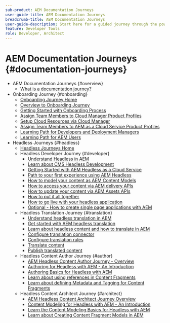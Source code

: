 ```yaml
---
sub-product: AEM Documentation Journeys
user-guide-title: AEM Documentation Journeys
breadcrumb-title: AEM Documentation Journeys
user-guide-description: Start here for a guided journey through the powerful and flexible headless features of AEM, their capabilities, and how to leverage them on your project.
feature: Developer Tools
role: Developer, Architect
---
```


# AEM Documentation Journeys {#documentation-journeys}

<!--
Please note that all links to other guides need to be absolute references with leading protocol and domain since SCCM does not allow pages to be referenced with relative links in multiple ToCs.
-->

+ AEM Documentation Journeys {#overview}
  + [What is a documentation journey?](home.md)
+ Onboarding Journey {#onboarding}
  + [Onboarding Journey Home](https://experienceleague.adobe.com/docs/experience-manager-cloud-service/journey-onboarding/home.html)
  + [Overview to Onboarding Journey](https://experienceleague.adobe.com/docs/experience-manager-cloud-service/journey-onboarding/onboarding/onboarding-journey-overview.html)
  + [Getting Started with Onboarding Process](https://experienceleague.adobe.com/docs/experience-manager-cloud-service/journey-onboarding/onboarding/get-started-onboarding-journey.html)
  + [Assign Team Members to Cloud Manager Product Profiles](https://experienceleague.adobe.com/docs/experience-manager-cloud-service/journey-onboarding/onboarding/assign-team-members-cloud-manager.html)
  + [Setup Cloud Resources via Cloud Manager](https://experienceleague.adobe.com/docs/experience-manager-cloud-service/journey-onboarding/onboarding/setup-cloud-resources-via-cloud-manager.html)
  + [Assign Team Members to AEM as a Cloud Service Product Profiles](https://experienceleague.adobe.com/docs/experience-manager-cloud-service/journey-onboarding/onboarding/assign-team-members-aem-cloud-service.html)
  + [Learning Path for Developers and Deployment Managers](https://experienceleague.adobe.com/docs/experience-manager-cloud-service/journey-onboarding/onboarding/learning-path-developers-deploymentmanagers.html)
  + [Learning Path for AEM Users](https://experienceleague.adobe.com/docs/experience-manager-cloud-service/journey-onboarding/onboarding/learning-path-aem-users.html)
+ Headless Journeys {#headless}
  + [Headless Journeys Home](https://experienceleague.adobe.com/docs/experience-manager-cloud-service/headless-journey/home.html)
   + Headless Developer Journey {#developer}
     + [Understand Headless in AEM](https://experienceleague.adobe.com/docs/experience-manager-cloud-service/headless-journey/developer/overview.html)
     + [Learn about CMS Headless Development](https://experienceleague.adobe.com/docs/experience-manager-cloud-service/headless-journey/developer/learn-about.html)
     + [Getting Started with AEM Headless as a Cloud Service](https://experienceleague.adobe.com/docs/experience-manager-cloud-service/headless-journey/developer/getting-started.html)
     + [Path to your first experience using AEM Headless](https://experienceleague.adobe.com/docs/experience-manager-cloud-service/headless-journey/developer/path-to-first-experience.html)
     + [How to model your content as AEM Content Models](https://experienceleague.adobe.com/docs/experience-manager-cloud-service/headless-journey/developer/model-your-content.html)
     + [How to access your content via AEM delivery APIs](https://experienceleague.adobe.com/docs/experience-manager-cloud-service/headless-journey/developer/access-your-content.html)
     + [How to update your content via AEM Assets APIs](https://experienceleague.adobe.com/docs/experience-manager-cloud-service/headless-journey/developer/update-your-content.html)
     + [How to put it all together](https://experienceleague.adobe.com/docs/experience-manager-cloud-service/headless-journey/developer/put-it-all-together.html)
     + [How to go live with your headless application](https://experienceleague.adobe.com/docs/experience-manager-cloud-service/headless-journey/developer/go-live.html)
     + [Optional - How to create single page applications with AEM](https://experienceleague.adobe.com/docs/experience-manager-cloud-service/headless-journey/developer/create-spa.html)
   + Headless Translation Journey {#translation}
     + [Understand headless translation in AEM](https://experienceleague.adobe.com/docs/experience-manager-cloud-service/headless-journey/translation/overview.html)
     + [Get started with AEM headless translation](https://experienceleague.adobe.com/docs/experience-manager-cloud-service/headless-journey/translation/getting-started.html)
     + [Learn about headless content and how to translate in AEM](https://experienceleague.adobe.com/docs/experience-manager-cloud-service/headless-journey/translation/learn-about.html)
     + [Configure translation connector](https://experienceleague.adobe.com/docs/experience-manager-cloud-service/headless-journey/translation/configure-connector.html)
     + [Configure translation rules](https://experienceleague.adobe.com/docs/experience-manager-cloud-service/headless-journey/translation/translation-rules.html)
     + [Translate content](https://experienceleague.adobe.com/docs/experience-manager-cloud-service/headless-journey/translation/translate-content.html)
     + [Publish translated content](https://experienceleague.adobe.com/docs/experience-manager-cloud-service/headless-journey/translation/publish-content.html)
   + Headless Content Author Journey {#author}
     + [AEM Headless Content Author Journey - Overview](https://experienceleague.adobe.com/docs/experience-manager-cloud-service/headless-journey/author/overview.md)
     + [Authoring for Headless with AEM - An Introduction](https://experienceleague.adobe.com/docs/experience-manager-cloud-service/headless-journey/author/introduction.md)
     + [Authoring Basics for Headless with AEM](https://experienceleague.adobe.com/docs/experience-manager-cloud-service/headless-journey/author/basics.md)
     + [Learn about using references in Content Fragments](https://experienceleague.adobe.com/docs/experience-manager-cloud-service/headless-journey/author/references.md)
     + [Learn about defining Metadata and Tagging for Content Fragments](https://experienceleague.adobe.com/docs/experience-manager-cloud-service/headless-journey/author/metadata-tagging.md)
   + Headless Content Architect Journey {#architect}
     + [AEM Headless Content Architect Journey Overview](https://experienceleague.adobe.com/docs/experience-manager-cloud-service/headless-journey/architect/overview.md)
     + [Content Modeling for Headless with AEM - An Introduction](https://experienceleague.adobe.com/docs/experience-manager-cloud-service/headless-journey/architect/introduction.md)
     + [Learn the Content Modeling Basics for Headless with AEM](https://experienceleague.adobe.com/docs/experience-manager-cloud-service/headless-journey/architect/basics.md)
     + [Learn about Creating Content Fragment Models in AEM](https://experienceleague.adobe.com/docs/experience-manager-cloud-service/headless-journey/architect/model-structure.md)
